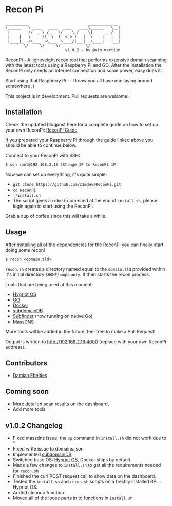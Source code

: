 # Recon Pi

```
__________                          __________.__ 
\______   \ ____   ____  ____   ____\______   \__|
 |       _// __ \_/ ___\/  _ \ /    \|     ___/  |
 |    |   \  ___/\  \__(  <_> )   |  \    |   |  |
 |____|_  /\___  >\___  >____/|___|  /____|   |__|
        \/     \/     \/           \/             
                          v1.0.2 - by @x1m_martijn
```

ReconPi - A lightweight recon tool that performs extensive domain scanning with the latest tools using a Raspberry Pi and GO. After the installation the ReconPi only needs an internet connection and some power, easy does it.

Start using that Raspberry Pi -- I know you all have one laying around somewhere ;)

This project is in development. Pull requests are welcome!

## Installation

Check the updated blogpost here for a complete guide on how to set up your own ReconPi: [ReconPi Guide](https://x1m.nl/posts/recon-pi/) 


If you prepared your Raspberry Pi through the guide linked above you should be able to continue below.

Connect to your ReconPi with SSH:

```
$ ssh root@192.168.2.16 [Change IP to ReconPi IP]
```

Now we can set up everything, it's quite simple:

 - `git clone https://github.com/x1mdev/ReconPi.git`
 - `cd ReconPi`
 - `./install.sh`
 - The script gives a `reboot` command at the end of `install.sh`, please login again to start using the ReconPi.

Grab a cup of coffee since this will take a while.

## Usage

After installing all of the dependencies for the ReconPi you can finally start doing some recon!

```
$ recon <domain.tld>
```

`recon.sh` creates a directory named equal to the `domain.tld` provided within it's initial directory `$HOME/bugbounty`. It then starts the recon process.

Tools that are being used at this moment:

 - [Hypriot OS](https://blog.hypriot.com/downloads/)
 - [GO](https://github.com/golang)
 - [Docker](https://www.docker.com/)
 - [subdomainDB](https://github.com/smiegles/subdomainDB)
 - [Subfinder](https://github.com/Ice3man543/subfinder) (now running on native Go)
 - [MassDNS](https://github.com/blechschmidt/massdns)

More tools will be added in the future, feel free to make a Pull Request!

Output is written to http://192.168.2.16:4000 (replace with your own ReconPi address).

## Contributors

 - [Damian Ebelties](https://github.com/ebelties)

## Coming soon

 - More detailed scan results on the dashboard.
 - Add more tools.

## v1.0.2 Changelog

 - Fixed massdns issue; the `cp` command in `install.sh` did not work due to "
 - Fixed write issue to domains.json
 - Implemented [subdomainDB](https://github.com/smiegles/subdomainDB)
 - Switched base OS: [Hypriot OS](https://blog.hypriot.com/downloads/), Docker ships by default.
 - Made a few changes to `install.sh` to get all the requirements needed for `recon.sh`
 - Finished the curl POST request call to show data on the dashboard.
 - Tested the `install.sh` and `recon.sh` scripts on a freshly installed RPi + Hypriot OS.
 - Added cleanup function
 - Moved all of the loose parts in to functions in `install.sh`